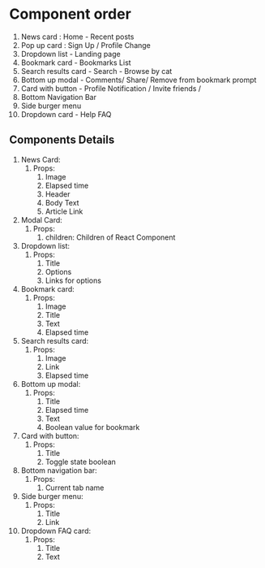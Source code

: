 # Component order
1. News card : Home - Recent posts
2. Pop up card : Sign Up / Profile Change
4. Dropdown list -  Landing page
5. Bookmark card - Bookmarks List
6. Search results card - Search - Browse by cat
7. Bottom up modal - Comments/ Share/ Remove from bookmark prompt
8. Card with button - Profile Notification / Invite friends / 
9. Bottom Navigation Bar  
10. Side burger menu 
11. Dropdown card - Help FAQ


## Components Details
1. News Card: 
    1. Props:
        1. Image
        2. Elapsed time
        3. Header
        4. Body Text
        5. Article Link
2. Modal Card:
    1. Props:
        1. children: Children of React Component
3. Dropdown list:
    1. Props:
        1. Title
        2. Options
        3. Links for options
4. Bookmark card:
    1. Props:
        1. Image
        2. Title
        3. Text
        4. Elapsed time
5. Search results card:
    1. Props:
        1. Image
        2. Link
        3. Elapsed time
6. Bottom up modal:
    1. Props:
        1. Title
        2. Elapsed time
        3. Text
        4. Boolean value for bookmark
7. Card with button:
    1. Props:
        1. Title
        2. Toggle state boolean
8. Bottom navigation bar:
    1. Props:
        1. Current tab name 
9. Side burger menu:
    1. Props:
        1. Title 
        2. Link
10. Dropdown FAQ card:
    1. Props:
        1. Title
        2. Text